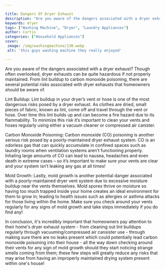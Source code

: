 ```yaml
---

title: Dangers Of Dryer Exhaust
description: "Are you aware of the dangers associated with a dryer exhaust? Though often overlooked, dryer exhausts can be quite hazardous if no...read now to learn more"
keywords: dryer
tags: ["Washing Machine", "Dryer", "Laundry Appliances"]
author: Curtis
categories: ["Household Appliances"]
cover: 
 image: /img/washingmachine/130.webp
 alt: 'this guys washing machine they really enjoyed'

---
```


Are you aware of the dangers associated with a dryer exhaust? Though often overlooked, dryer exhausts can be quite hazardous if not properly maintained. From lint buildup to carbon monoxide poisoning, there are several potential risks associated with dryer exhausts that homeowners should be aware of.

Lint Buildup: Lint buildup in your dryer’s vent or hose is one of the most dangerous risks posed by a dryer exhaust. As clothes are dried, small pieces of fabric, known as lint, come off and travel through the vent or hose. Over time this lint builds up and can become a fire hazard due to its flammability. To minimize this risk it’s important to clean your vents and hoses regularly using either a vacuum cleaner or compressed air canister. 

Carbon Monoxide Poisoning: Carbon monoxide (CO) poisoning is another serious risk posed by a poorly-maintained dryer exhaust system. CO is an odorless gas that can quickly accumulate in confined spaces such as laundry rooms when ventilation systems aren’t functioning properly. Inhaling large amounts of CO can lead to nausea, headaches and even death in extreme cases – so it’s important to make sure your vents are clear and your system isn’t leaking any gas at all times! 

Mold Growth: Lastly, mold growth is another potential danger associated with a poorly-maintained dryer vent system due to excessive moisture buildup near the vents themselves. Mold spores thrive on moisture so having too much trapped inside your home creates an ideal environment for them to grow in; leading to health issues such as allergies or asthma attacks for those living within the home. Make sure you check around your vents regularly for any signs of mold growth and take steps immediately if you do find any! 

In conclusion, it's incredibly important that homeowners pay attention to their home's dryer exhaust system - from cleaning out lint buildups regularly through vacuuming/compressed air cansister use - through making sure there are no leaks present which could potentially lead carbon monoxide poisoning into their house - all the way down checking around their vents for any sign of mold growth should they start noticing strange smells coming from them; these few steps will greatly reduce any risks that may arise from having an improperly maintained drying system present within one's house!
